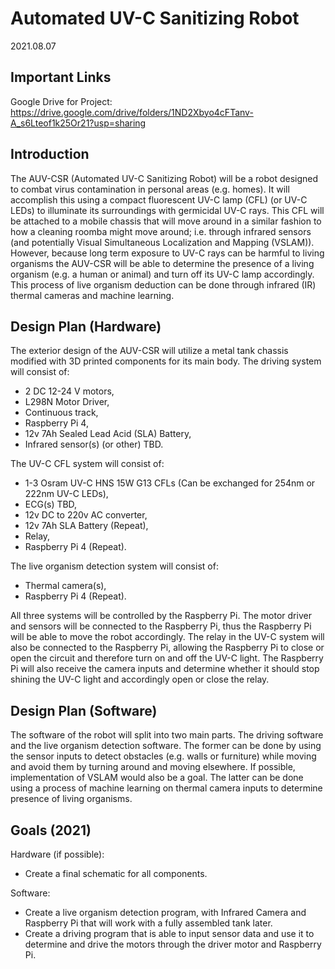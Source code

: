 # Automated UV-C Sanitizing Robot
2021.08.07

## Important Links
Google Drive for Project: https://drive.google.com/drive/folders/1ND2Xbyo4cFTanv-A_s6Lteof1k25Or21?usp=sharing

## Introduction
The AUV-CSR (Automated UV-C Sanitizing Robot) will be a robot designed to combat virus contamination in personal areas (e.g. homes). It will accomplish this using a compact fluorescent UV-C lamp (CFL) (or UV-C LEDs) to illuminate its surroundings with germicidal UV-C rays. This CFL will be attached to a mobile chassis that will move around in a similar fashion to how a cleaning roomba might move around; i.e. through infrared sensors (and potentially Visual Simultaneous Localization and Mapping (VSLAM)). However, because long term exposure to UV-C rays can be harmful to living organisms the AUV-CSR will be able to determine the presence of a living organism (e.g. a human or animal) and turn off its UV-C lamp accordingly. This process of live organism deduction can be done through infrared (IR) thermal cameras and machine learning. 

## Design Plan (Hardware)
The exterior design of the AUV-CSR will utilize a metal tank chassis modified with 3D printed components for its main body.
The driving system will consist of:
* 2 DC 12-24 V motors,
* L298N Motor Driver,
* Continuous track,
* Raspberry Pi 4,
* 12v 7Ah Sealed Lead Acid (SLA) Battery,
* Infrared sensor(s) (or other) TBD.

The UV-C CFL system will consist of:
* 1-3 Osram UV-C HNS 15W G13 CFLs (Can be exchanged for 254nm or 222nm UV-C LEDs),
* ECG(s) TBD,
* 12v DC to 220v AC converter,
* 12v 7Ah SLA Battery (Repeat),
* Relay,
* Raspberry Pi 4 (Repeat).

The live organism detection system will consist of:
* Thermal camera(s),
* Raspberry Pi 4 (Repeat).

All three systems will be controlled by the Raspberry Pi. The motor driver and sensors will be connected to the Raspberry Pi, thus the Raspberry Pi will be able to move the robot accordingly. The relay in the UV-C system will also be connected to the Raspberry Pi, allowing the Raspberry Pi to close or open the circuit and therefore turn on and off the UV-C light. The Raspberry Pi will also receive the camera inputs and determine whether it should stop shining the UV-C light and accordingly open or close the relay.

## Design Plan (Software)
The software of the robot will split into two main parts.
The driving software and the live organism detection software.
The former can be done by using the sensor inputs to detect obstacles (e.g. walls or furniture) while moving and avoid them by turning around and moving elsewhere. If possible, implementation of VSLAM would also be a goal.
The latter can be done using a process of machine learning on thermal camera inputs to determine presence of living organisms.


## Goals (2021)
Hardware (if possible):
* Create a final schematic for all components.

Software:
* Create a live organism detection program, with Infrared Camera and Raspberry Pi that will work with a fully assembled tank later.
* Create a driving program that is able to input sensor data and use it to determine and drive the motors through the driver motor and Raspberry Pi.

